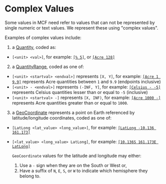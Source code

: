 # Complex Values

Some values in MCF need refer to values that can not be represented by single
numeric or text values. We represent these using "complex values".

Examples of complex values include:
1. a [Quantity](https://datacommons.org/browser/Quantity), coded as:
 - `[<unit> <val>]`, for example: [`[% 5]`](https://datacommons.org/browser/%5), or [`[Acre 128]`](https://datacommons.org/browser/Acre128)

2. a [QuantityRange](https://datacommons.org/browser/QuantityRange), coded as one of:
 - `[<unit> <startval> <endval>]` represents `[X, Y]`, for example: [`[Acre 1 9.9]`](https://datacommons.org/browser/Acre1To9.9) represents Acre quantities between `1` and `9.9` (endpoints inclusive)
 - `[<unit> - <endval>]` represents `(-INF, Y]`, for example: [`[Celsius - -5]`](https://datacommons.org/browser/CelsiusUpto-5) represents Celsius quantities lesser than or equal to `-5` (inclusive)
 - `[<unit> <startval> -]` represents `[X, INF)`, for example: [`[Acre 1000 -]`](https://datacommons.org/browser/Acre1000Onwards) represents Acre quantities greater than or equal to `1000`.

3. a [GeoCoordinate](https://datacommons.org/browser/GeoCoordinates) represents a point on Earth referenced by latitude/longitude coordinates, coded as one of:
 - `[LatLong <lat_value> <long_value>]`, for example: [`[LatLong -10.136 161.173]`](https://datacommons.org/browser/latLong/-1013600_16117300)
 - `[<lat_value> <long_value> LatLong]`, for example: [`[10.136S 161.173E LatLong]`](https://datacommons.org/browser/latLong/-1013600_16117300)

    `GeoCoordinate` values for the latitude and longitude may either:
    1. Use a `-` sign when they are on the South or West or,
    2. Have a suffix of `N`, `E`, `S`, or `W` to indicate which hemisphere they belong to.